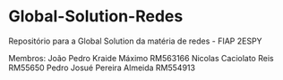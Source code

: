 # Global-Solution-Redes
Repositório para a Global Solution da matéria de redes - FIAP 2ESPY

Membros:
João Pedro Kraide Máximo RM563166
Nicolas Caciolato Reis  RM55650
Pedro Josué Pereira Almeida RM554913

